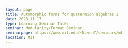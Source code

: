 ```yaml
---
layout: page
title: Automorphic forms for quaternion algebras I
date: 2023-11-17
type: Learning Seminar Talks
seminar: Modularity/Fermat Seminar
seminarpage: https://www.mit.edu/~NivenT/seminars/mf
location: MIT
---
```

